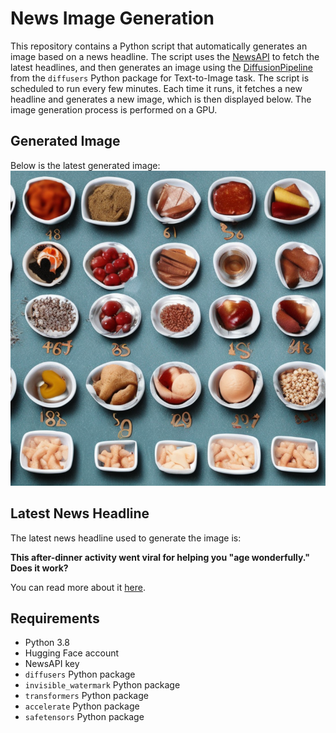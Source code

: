 # News Image Generation
This repository contains a Python script that automatically generates an image based on a news headline. The script uses the [NewsAPI](https://newsapi.org/) to fetch the latest headlines, and then generates an image using the [DiffusionPipeline](https://github.com/huggingface/diffusers) from the `diffusers` Python package for Text-to-Image task.
The script is scheduled to run every few minutes. Each time it runs, it fetches a new headline and generates a new image, which is then displayed below. The image generation process is performed on a GPU.

## Generated Image
Below is the latest generated image:
![Generated Image](image.png)

## Latest News Headline
The latest news headline used to generate the image is:

**This after-dinner activity went viral for helping you "age wonderfully." Does it work?**

You can read more about it [here](https://news.google.com/rss/articles/CBMifkFVX3lxTE9JVEtOaXdxMFI0NV9fSkptd19fcklodEFISy1EN0ZvcDFzUmY2bWpGaDAxbGFGcjMzYkdsSWlDRGRlcU9fanZMam5zR2xNaTg1NFFfRVc1MThnUFRjWUF4TldLdFNuVTlRbnlKbzBMYk1TamVhcm9qT3BST3BpZ9IBgwFBVV95cUxNaUo0VlpuUi01eHh5S25yQkZSTGw4Mk4xc3ZqZ1NyMDJXUnBMS2hmb1FQR1BkZlJtUGtGNGFrOThNSXJBd1hRRGZHOWh1aExNTkNhM0Z3amlLZ0hnRmdoS3pGRHpZWTlmZkdOellQYWdIdmpCcGRqeEtlRklZakc4djlXMA?oc=5).

## Requirements
- Python 3.8
- Hugging Face account
- NewsAPI key
- `diffusers` Python package
- `invisible_watermark` Python package
- `transformers` Python package
- `accelerate` Python package
- `safetensors` Python package
